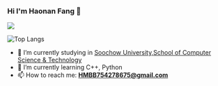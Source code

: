 ### Hi I'm Haonan Fang 👋

![](https://github-readme-stats.vercel.app/api?username=Neon-Rainbow&show_icons=true&theme=radical) 

![Top Langs](https://github-readme-stats.vercel.app/api/top-langs/?username=Neon-Rainbow&layout=compact&theme=tokyonight)

- 🔭 I’m currently studying in [Soochow University,School of Computer Science & Technology](http://scst.suda.edu.cn)
- 🌱 I’m currently learning C++, Python
- 📫 How to reach me: **HMBB754278675@gmail.com**


